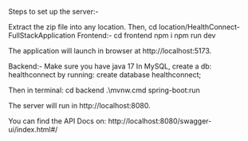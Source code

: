 Steps to set up the server:-

Extract the zip file into any location.
Then, cd location/HealthConnect-FullStackApplication
Frontend:-
cd frontend
npm i
npm run dev

The application will launch in browser at http://localhost:5173.

Backend:-
Make sure you have java 17
In MySQL, create a db: healthconnect by running:
create database healthconnect;

Then in terminal:
cd backend
.\mvnw.cmd spring-boot:run

The server will run in http://localhost:8080.

You can find the API Docs on:
http://localhost:8080/swagger-ui/index.html#/
